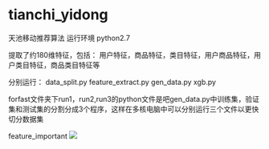 # tianchi_yidong
天池移动推荐算法
运行环境 python2.7

提取了约180维特征，包括：
用户特征，商品特征，类目特征，用户商品特征，用户类目特征，商品类目特征等

分别运行：
data_split.py
feature_extract.py
gen_data.py
xgb.py

forfast文件夹下run1，run2,run3的python文件是吧gen_data.py中训练集，验证集和测试集的分割分成3个程序，这样在多核电脑中可以分别运行三个文件以更快切分数据集

feature_important
![](https://github.com/q157281022/tianchi_yidong/blob/master/feature_importance.png)


